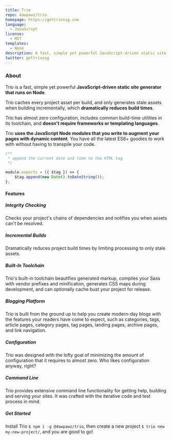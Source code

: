 ```yaml
---
title: Trio
repo: 4awpawz/trio
homepage: https://gettriossg.com
language:
  - JavaScript
license:
  - MIT
templates:
  - None
description: A fast, simple yet powerful JavaScript-driven static site generator.
twitter: gettriossg
---
```


### About

Trio is a fast, simple yet powerful **JavaScript-driven static site
generator that runs on Node**.

Trio caches every project asset per build, and only generates stale
assets when building incrementally, which **dramatically reduces build times**.

Trio has almost zero configuration, includes common build-time utilities
in its toolchain, and **doesn't require frameworks or templating languages**.

Trio **uses the JavaScript Node modules that you write to augment your pages
with dynamic content**. You have all the latest ES6+ goodies to work with
without having to transpile your code.

```javascript
/**
 * append the current date and time to the HTML tag
 */

module.exports = ({ $tag }) => {
    $tag.append(new Date().toDateString());
};
```

#### Features

##### Integrity Checking

Checks your project's chains of dependencies and notifies you when assets can't be resolved.

##### Incremental Builds

Dramatically reduces project build times by limiting processing to only stale assets.

##### Built-In Toolchain

Trio's built-in toolchain beautifies generated markup, compiles your Sass with vendor prefixes and minification, generates CSS maps during development, and can optionally cache bust your project for release.

##### Blogging Platform

Trio is built from the ground up to help you create modern-day blogs with the features your readers have come to expect, such as categories, tags, article pages, category pages, tag pages, landing pages, archive pages, and link navigation.

##### Configuration

Trio was designed with the lofty goal of minimizing the amount of configuration that it requires to almost zero. Who likes configuration anyway, right?

##### Command Line

Trio provides extensive command line functionality for getting help, building and serving your sites. It was crafted with the iterative code and test process in mind.

##### Get Started

Install Trio `$ npm i -g @4awpawz/trio`, then create a new project `$ trio new my-new-project/`, and you are good to go!
